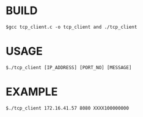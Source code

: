 # BUILD
```
$gcc tcp_client.c -o tcp_client and ./tcp_client
```

# USAGE
```
$./tcp_client [IP_ADDRESS] [PORT_NO] [MESSAGE]
```

# EXAMPLE
```
$./tcp_client 172.16.41.57 8080 XXXX100000000
```

